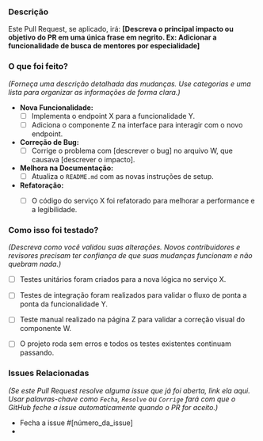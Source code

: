 ### Descrição

Este Pull Request, se aplicado, irá: **[Descreva o principal impacto ou objetivo do PR em uma única frase em negrito. Ex: Adicionar a funcionalidade de busca de mentores por especialidade]**

### O que foi feito?
*(Forneça uma descrição detalhada das mudanças. Use categorias e uma lista para organizar as informações de forma clara.)*

- **Nova Funcionalidade:**
  - [ ] Implementa o endpoint X para a funcionalidade Y.
  - [ ] Adiciona o componente Z na interface para interagir com o novo endpoint.

- **Correção de Bug:**
  - [ ] Corrige o problema com [descrever o bug] no arquivo W, que causava [descrever o impacto].

- **Melhora na Documentação:**
  - [ ] Atualiza o `README.md` com as novas instruções de setup.

- **Refatoração:**
  - [ ] O código do serviço X foi refatorado para melhorar a performance e a legibilidade.


### Como isso foi testado?
*(Descreva como você validou suas alterações. Novos contribuidores e revisores precisam ter confiança de que suas mudanças funcionam e não quebram nada.)*

- [ ] Testes unitários foram criados para a nova lógica no serviço X.
- [ ] Testes de integração foram realizados para validar o fluxo de ponta a ponta da funcionalidade Y.
- [ ] Teste manual realizado na página Z para validar a correção visual do componente W.
- [ ] O projeto roda sem erros e todos os testes existentes continuam passando.


### Issues Relacionadas
*(Se este Pull Request resolve alguma issue que já foi aberta, link ela aqui. Usar palavras-chave como `Fecha`, `Resolve` ou `Corrige` fará com que o GitHub feche a issue automaticamente quando o PR for aceito.)*

- Fecha a issue #[número_da_issue]
- 